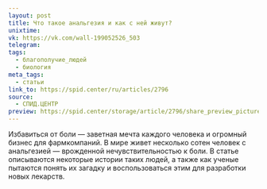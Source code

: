 ```yaml
---
layout: post
title: Что такое анальгезия и как с ней живут?
unixtime: 
vk: https://vk.com/wall-199052526_503
telegram: 
tags:
  - благополучие_людей
  - биология
meta_tags:
  - статьи
link_to: https://spid.center/ru/articles/2796
source:
  - СПИД.ЦЕНТР
preview: https://spid.center/storage/article/2796/share_preview_picture-aa051dcd9767ae5e3926911540552fb6.jpg
---
```

Избавиться от боли — заветная мечта каждого человека и огромный бизнес для фармкомпаний. В мире живет несколько сотен человек с анальгезией — врожденной нечувствительностью к боли. В статье описываются некоторые истории таких людей, а также как ученые пытаются понять их загадку и воспользоваться этим для разработки новых лекарств.